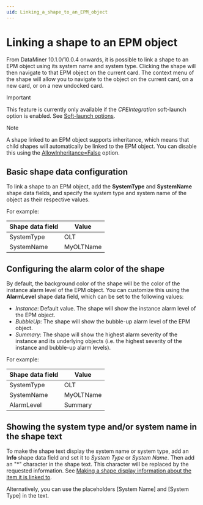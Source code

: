 ```yaml
---
uid: Linking_a_shape_to_an_EPM_object
---
```


# Linking a shape to an EPM object

From DataMiner 10.1.0/10.0.4 onwards, it is possible to link a shape to an EPM object using its system name and system type. Clicking the shape will then navigate to that EPM object on the current card. The context menu of the shape will allow you to navigate to the object on the current card, on a new card, or on a new undocked card.

> [!IMPORTANT]
> This feature is currently only available if the *CPEIntegration* soft-launch option is enabled. See [Soft-launch options](https://community.dataminer.services/documentation/soft-launch-options/).

> [!NOTE]
> A shape linked to an EPM object supports inheritance, which means that child shapes will automatically be linked to the EPM object. You can disable this using the [AllowInheritance=False](xref:Overview_of_page_and_shape_options#allowinheritancefalse) option.

## Basic shape data configuration

To link a shape to an EPM object, add the **SystemType** and **SystemName** shape data fields, and specify the system type and system name of the object as their respective values.

For example:

| Shape data field | Value |
|--|--|
| SystemType | OLT |
| SystemName | MyOLTName |

## Configuring the alarm color of the shape

By default, the background color of the shape will be the color of the instance alarm level of the EPM object. You can customize this using the **AlarmLevel** shape data field, which can be set to the following values:

- *Instance*: Default value. The shape will show the instance alarm level of the EPM object.
- *BubbleUp*: The shape will show the bubble-up alarm level of the EPM object.
- *Summary*: The shape will show the highest alarm severity of the instance and its underlying objects (i.e. the highest severity of the instance and bubble-up alarm levels).

For example:

| Shape data field | Value |
|--|--|
| SystemType | OLT |
| SystemName | MyOLTName |
| AlarmLevel | Summary |

## Showing the system type and/or system name in the shape text

To make the shape text display the system name or system type, add an **Info** shape data field and set it to *System Type* or *System Name*. Then add an "*" character in the shape text. This character will be replaced by the requested information. See [Making a shape display information about the item it is linked to](xref:Making_a_shape_display_information_about_the_item_it_is_linked_to).

Alternatively, you can use the placeholders [System Name] and [System Type] in the text.
